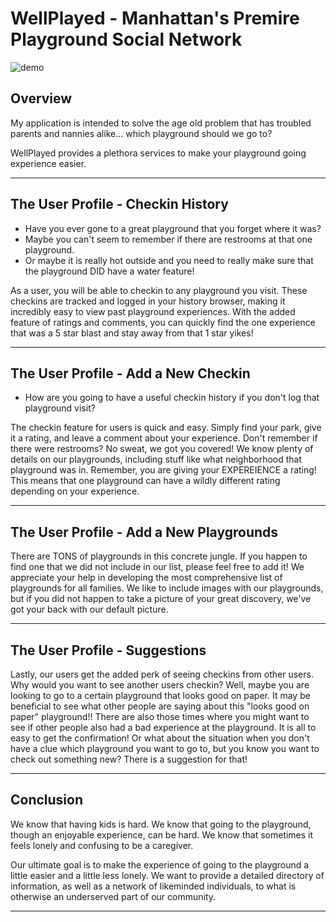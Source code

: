 # WellPlayed - Manhattan's Premire Playground Social Network

![demo](https://media.giphy.com/media/v1.Y2lkPTc5MGI3NjExZzAwd2d2NzI3N3o4anB1dTNuZ3UzMTZqYXpoOGJyZjdkcnc4bGZsbSZlcD12MV9pbnRlcm5hbF9naWZfYnlfaWQmY3Q9Zw/EqJw7OhOKePMby1oVG/giphy.gif)

## Overview

My application is intended to solve the age old problem that has troubled parents and nannies alike... which playground should we go to?

WellPlayed provides a plethora services to make your playground going experience easier.

***

## The User Profile - Checkin History

- Have you ever gone to a great playground that you forget where it was?
- Maybe you can't seem to remember if there are restrooms at that one playground.
- Or maybe it is really hot outside and you need to really make sure that the playground DID have a water feature!

As a user, you will be able to checkin to any playground you visit. These checkins are tracked and logged in your history browser, making it incredibly easy to view past playground experiences. With the added feature of ratings and comments, you can quickly find the one experience that was a 5 star blast and stay away from that 1 star yikes!

***

## The User Profile - Add a New Checkin 

- How are you going to have a useful checkin history if you don't log that playground visit?

The checkin feature for users is quick and easy. Simply find your park, give it a rating, and leave a comment about your experience. Don't remember if there were restrooms? No sweat, we got you covered! We know plenty of details on our playgrounds, including stuff like what neighborhood that playground was in. Remember, you are giving your EXPEREIENCE a rating! This means that one playground can have a wildly different rating depending on your experience.


***

## The User Profile - Add a New Playgrounds

There are TONS of playgrounds in this concrete jungle. If you happen to find one that we did not include in our list, please feel free to add it! We appreciate your help in developing the most comprehensive list of playgrounds for all families. We like to include images with our playgrounds, but if you did not happen to take a picture of your great discovery, we've got your back with our default picture.

***

## The User Profile - Suggestions

Lastly, our users get the added perk of seeing checkins from other users. Why would you want to see another users checkin? Well, maybe you are looking to go to a certain playground that looks good on paper. It may be beneficial to see what other people are saying about this "looks good on paper" playground!! There are also those times where you might want to see if other people also had a bad experience at the playground. It is all to easy to get the confirmation! Or what about the situation when you don't have a clue which playground you want to go to, but you know you want to check out something new? There is a suggestion for that!

***

## Conclusion

We know that having kids is hard. We know that going to the playground, though an enjoyable experience, can be hard. We know that sometimes it feels lonely and confusing to be a caregiver.

Our ultimate goal is to make the experience of going to the playground a little easier and a little less lonely. We want to provide a detailed directory of information, as well as a network of likeminded individuals, to what is otherwise an underserved part of our community.

***